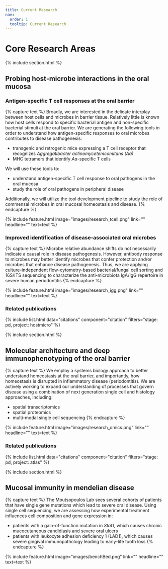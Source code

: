```yaml
---
title: Current Research
nav:
  order: 1
  tooltip: Current Research
---
```


# <i class="fas fa-flask"></i>Core Research Areas

{% include section.html %}
## <i class="fas fa-bacteria"></i> Probing host‑microbe interactions in the oral mucosa 
### Antigen-specific T cell responses at the oral barrier
{% capture text %}
Broadly, we are interested in the delicate interplay between host cells and microbes in barrier tissue. Relatively little is known how host cells respond to specific bacterial antigen and non-specific bacterial stimuli at the oral barrier.
We are generating the following tools in order to understand how antigen-specific responses to oral microbes contributes to disease pathogenesis:
- transgenic and retrogenic mice expressing a T cell receptor that recognizes *Aggregatibacter actinomycetemcomitans (Aa)*
- MHC tetramers that identify *Aa*-specific T cells

We will use these tools to:
- understand antigen-specific T cell response to oral pathogens in the oral mucosa
- study the role of oral pathogens in peripheral disease

Additionally, we will utilize the tool development pipeline to study the role of commensal microbes in oral mucosal homeostasis and disease. 
{% endcapture %}

{%
  include feature.html
  image="images/research_tcell.png"
  link=""
  headline=""
  text=text
%}

### Improved identification of disease-associated oral microbes
{% capture text %}
Microbe relative abundance shifts do not necessarily indicate a causal role in disease pathogenesis. However, antibody response to microbes may better identify microbes that confer protection and/or microbes that enhance disease pathogenesis. Thus, we are applying culture-independent flow-cytometry-based bacterial/fungal cell sorting and 16S/ITS sequencing to characterize the anti-microbiota IgA/IgG repertoire in severe human periodontitis
{% endcapture %}

{%
  include feature.html
  image="images/research_igg.png"
  link=""
  headline=""
  text=text
%}

### Related publications

{% include list.html data="citations" component="citation" filters="stage: pd, project: hostmicro" %}

{% include section.html %}

## <i class="fas fa-laptop-medical"></i> Molecular architecture and deep immunophenotyping of the oral barrier 
{% capture text %}
We employ a systems biology approach to better understand homeostasis at the oral barrier, and importantly, how homeostasis is disrupted in inflammatory disease (periodontitis).
We are actively working to expand our understanding of processes that govern disease using a combination of next generation single cell and histology approaches, including: 
 - spatial transcriptomics
 - spatial proteomics
 - multi-modal single cell sequencing 
{% endcapture %}

{%
  include feature.html
  image="images/research_omics.png"
  link=""
  headline=""
  text=text
%}

### Related publications

{% include list.html data="citations" component="citation" filters="stage: pd, project: atlas" %}




{% include section.html %}
## <i class="fas fa-syringe"></i> Mucosal immunity in mendelian disease
{% capture text %}
The Moutsopoulos Lab sees several cohorts of patients that have single gene mutations which lead to severe oral disease. Using single cell sequencing, we are assessing how experimental treatment influences cell composition and gene expression in:
- patients with a gain-of-function mutation in *Stat1*, which causes chronic mucocutaneous candidiasis and severe oral ulcers
- patients with leukocyte adhesion deficiency 1 (LAD1), which causes severe gingival immunopathology leading to early-life tooth loss
{% endcapture %}

{%
  include feature.html
  image="images/benchBed.png"
  link=""
  headline=""
  text=text
%}